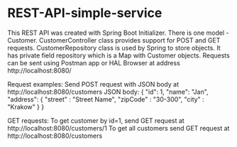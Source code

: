# REST-API-simple-service
This REST API was created with Spring Boot Initializer. There is one model - Customer. CustomerController class 
provides support for POST and GET requests. CustomerRepository class is used by Spring to store objects. It has private
field repository which is a Map with Customer objects.
Requests can be sent using Postman app or HAL Browser at address http://localhost:8080/

Request examples:
Send POST request with JSON body at http://localhost:8080/customers
JSON body:
{
	"id": 1,
	"name": "Jan",
	"address": {
			"street" : "Street Name", 
			"zipCode" : "30-300",
			"city" : "Krakow"
		}
}

GET requests:
To get customer by id=1, send GET request at http://localhost:8080/customers/1
To get all customers send GET request at http://localhost:8080/customers